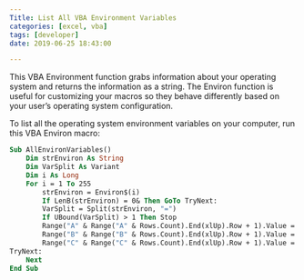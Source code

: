 ```yaml
---
Title: List All VBA Environment Variables
categories: [excel, vba]
tags: [developer]
date: 2019-06-25 18:43:00

---
```


This VBA Environment function grabs information about your operating system and returns the information as a string. The Environ function is useful for customizing your macros so they behave differently based on your user’s operating system configuration.

To list all the operating system environment variables on your computer, run this VBA Environ macro:

```vb
Sub AllEnvironVariables()
    Dim strEnviron As String
    Dim VarSplit As Variant
    Dim i As Long
    For i = 1 To 255
        strEnviron = Environ$(i)
        If LenB(strEnviron) = 0& Then GoTo TryNext:
        VarSplit = Split(strEnviron, "=")
        If UBound(VarSplit) > 1 Then Stop
        Range("A" & Range("A" & Rows.Count).End(xlUp).Row + 1).Value = i
        Range("B" & Range("B" & Rows.Count).End(xlUp).Row + 1).Value = VarSplit(0)
        Range("C" & Range("C" & Rows.Count).End(xlUp).Row + 1).Value = VarSplit(1)
TryNext:
    Next
End Sub
```

